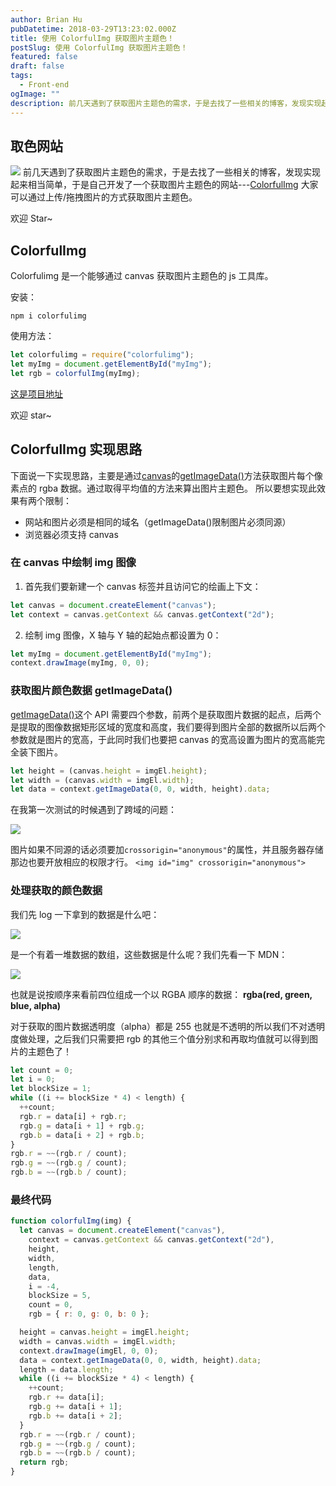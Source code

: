 ```yaml
---
author: Brian Hu
pubDatetime: 2018-03-29T13:23:02.000Z
title: 使用 ColorfulImg 获取图片主题色！
postSlug: 使用 ColorfulImg 获取图片主题色！
featured: false
draft: false
tags:
  - Front-end
ogImage: ""
description: 前几天遇到了获取图片主题色的需求，于是去找了一些相关的博客，发现实现起来相当简单，于是自己开发了一个获取图片主题色的网站
---
```


## 取色网站

![](https://res.cloudinary.com/dewu7okpv/image/upload/v1675674464/blog/165c960c72a38dae_tplv-t2oaga2asx-zoom-in-crop-mark_3024_0_0_0_uukfjz.webp)
前几天遇到了获取图片主题色的需求，于是去找了一些相关的博客，发现实现起来相当简单，于是自己开发了一个获取图片主题色的网站---[ColorfulImg](https://hubingliang.github.io/colorfulImg/dist/)
大家可以通过上传/拖拽图片的方式获取图片主题色。

欢迎 Star~

## ColorfulImg

Colorfulimg 是一个能够通过 canvas 获取图片主题色的 js 工具库。

安装：

`npm i colorfulimg `

使用方法：

```js
let colorfulimg = require("colorfulimg");
let myImg = document.getElementById("myImg");
let rgb = colorfulImg(myImg);
```

[这是项目地址](https://github.com/hubingliang/colorfulImg)

欢迎 star~

## ColorfulImg 实现思路

下面说一下实现思路，主要是通过[canvas](https://developer.mozilla.org/zh-CN/docs/Web/API/Canvas_API/Tutorial)的[getImageData()](https://developer.mozilla.org/zh-CN/docs/Web/API/ImageData)方法获取图片每个像素点的 rgba 数据。通过取得平均值的方法来算出图片主题色。
所以要想实现此效果有两个限制：

- 网站和图片必须是相同的域名（getImageData()限制图片必须同源）
- 浏览器必须支持 canvas

### 在 canvas 中绘制 img 图像

1. 首先我们要新建一个 canvas 标签并且访问它的绘画上下文：

```js
let canvas = document.createElement("canvas");
let context = canvas.getContext && canvas.getContext("2d");
```

2. 绘制 img 图像，X 轴与 Y 轴的起始点都设置为 0：

```js
let myImg = document.getElementById("myImg");
context.drawImage(myImg, 0, 0);
```

### 获取图片颜色数据 getImageData()

[getImageData()](https://developer.mozilla.org/zh-CN/docs/Web/API/ImageData)这个 API 需要四个参数，前两个是获取图片数据的起点，后两个是提取的图像数据矩形区域的宽度和高度，我们要得到图片全部的数据所以后两个参数就是图片的宽高，于此同时我们也要把 canvas 的宽高设置为图片的宽高能完全装下图片。

```js
let height = (canvas.height = imgEl.height);
let width = (canvas.width = imgEl.width);
let data = context.getImageData(0, 0, width, height).data;
```

在我第一次测试的时候遇到了跨域的问题：

![](https://res.cloudinary.com/dewu7okpv/image/upload/v1675674379/blog/165c960c72b06536_tplv-t2oaga2asx-zoom-in-crop-mark_3024_0_0_0_hncw5m.webp)

图片如果不同源的话必须要加`crossorigin="anonymous"`的属性，并且服务器存储那边也要开放相应的权限才行。
`<img id="img" crossorigin="anonymous">`

### 处理获取的颜色数据

我们先 log 一下拿到的数据是什么吧：

![](https://res.cloudinary.com/dewu7okpv/image/upload/v1675674406/blog/165c960c72cc7c75_tplv-t2oaga2asx-zoom-in-crop-mark_3024_0_0_0_dx2fzk.webp)

是一个有着一堆数据的数组，这些数据是什么呢？我们先看一下 MDN：

![](https://res.cloudinary.com/dewu7okpv/image/upload/v1675674434/blog/165c960c72e4542f_tplv-t2oaga2asx-zoom-in-crop-mark_3024_0_0_0_tqo20d.webp)

也就是说按顺序来看前四位组成一个以 RGBA 顺序的数据：
**rgba(red, green, blue, alpha)**

对于获取的图片数据透明度（alpha）都是 255 也就是不透明的所以我们不对透明度做处理，之后我们只需要把 rgb 的其他三个值分别求和再取均值就可以得到图片的主题色了！

```js
let count = 0;
let i = 0;
let blockSize = 1;
while ((i += blockSize * 4) < length) {
  ++count;
  rgb.r = data[i] + rgb.r;
  rgb.g = data[i + 1] + rgb.g;
  rgb.b = data[i + 2] + rgb.b;
}
rgb.r = ~~(rgb.r / count);
rgb.g = ~~(rgb.g / count);
rgb.b = ~~(rgb.b / count);
```

### 最终代码

```js
function colorfulImg(img) {
  let canvas = document.createElement("canvas"),
    context = canvas.getContext && canvas.getContext("2d"),
    height,
    width,
    length,
    data,
    i = -4,
    blockSize = 5,
    count = 0,
    rgb = { r: 0, g: 0, b: 0 };

  height = canvas.height = imgEl.height;
  width = canvas.width = imgEl.width;
  context.drawImage(imgEl, 0, 0);
  data = context.getImageData(0, 0, width, height).data;
  length = data.length;
  while ((i += blockSize * 4) < length) {
    ++count;
    rgb.r += data[i];
    rgb.g += data[i + 1];
    rgb.b += data[i + 2];
  }
  rgb.r = ~~(rgb.r / count);
  rgb.g = ~~(rgb.g / count);
  rgb.b = ~~(rgb.b / count);
  return rgb;
}
```
